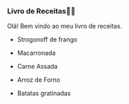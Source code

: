### Livro de Receitas:woman_cook:

Olá! Bem vindo ao meu livro de receitas.

- Strogonoff de frango

- Macarronada

- Carne Assada

- Arroz de Forno

- Batatas gratinadas

  
